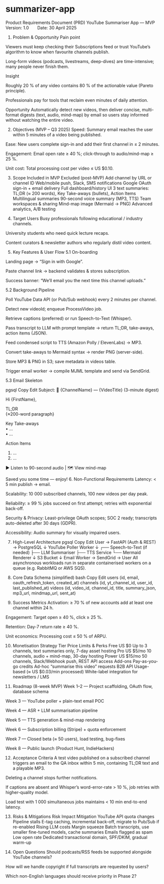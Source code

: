 # summarizer-app

Product Requirements Document (PRD)
YouTube Summariser App — MVP
Version: 1.0  Date: 30 April 2025

1. Problem & Opportunity
Pain point

Viewers must keep checking their Subscriptions feed or trust YouTube’s algorithm to know when favourite channels publish.

Long-form videos (podcasts, livestreams, deep-dives) are time-intensive; many people never finish them.

Insight

Roughly 20 % of any video contains 80 % of the actionable value (Pareto principle).

Professionals pay for tools that reclaim even minutes of daily attention.

Opportunity
Automatically detect new videos, then deliver concise, multi-format digests (text, audio, mind-map) by email so users stay informed without watching the entire video.

2. Objectives (MVP – Q3 2025)
Speed: Summary email reaches the user within 5 minutes of a video being published.

Ease: New users complete sign-in and add their first channel in ≤ 2 minutes.

Engagement: Email open rate ≥ 40 %; click-through to audio/mind-map ≥ 25 %.

Unit cost: Total processing cost per video ≤ US $0.10.

3. Scope
Included in MVP	Excluded (post-MVP)
Add channel by URL or channel ID	Web/mobile push, Slack, SMS notifications
Google OAuth sign-in + email delivery	Full dashboard/history UI
3 text summaries: TL;DR (≈ 200 words), Key Take-aways (bullets), Action Items	Multilingual summaries
90-second voice summary (MP3, TTS)	Team workspaces & sharing
Mind-map image (Mermaid → PNG)	Advanced analytics, A/B testing

4. Target Users
Busy professionals following educational / industry channels.

University students who need quick lecture recaps.

Content curators & newsletter authors who regularly distil video content.

5. Key Features & User Flow
5.1 On-boarding

Landing page → “Sign in with Google”.

Paste channel link → backend validates & stores subscription.

Success banner: “We’ll email you the next time this channel uploads.”

5.2 Background Pipeline

Poll YouTube Data API (or Pub/Sub webhook) every 2 minutes per channel.

Detect new videoId; enqueue ProcessVideo job.

Retrieve captions (preferred) or run Speech-to-Text (Whisper).

Pass transcript to LLM with prompt template → return TL;DR, take-aways, action items (JSON).

Feed condensed script to TTS (Amazon Polly / ElevenLabs) → MP3.

Convert take-aways to Mermaid syntax → render PNG (server-side).

Store MP3 & PNG in S3; save metadata in videos table.

Trigger email worker → compile MJML template and send via SendGrid.

5.3 Email Skeleton

pgsql
Copy
Edit
Subject: 🔔  {ChannelName} — {VideoTitle}  (3-minute digest)

Hi {FirstName},

TL;DR  
{≈200-word paragraph}

Key Take-aways  
• …  
• …

Action Items  
1. …  
2. …

▶️  Listen to 90-second audio  |  🗺  View mind-map

Saved you some time — enjoy!
6. Non-Functional Requirements
Latency: < 5 min publish → email.

Scalability: 10 000 subscribed channels, 100 new videos per day peak.

Reliability: ≥ 99 % jobs succeed on first attempt; retries with exponential back-off.

Security & Privacy: Least-privilege OAuth scopes; SOC 2 ready; transcripts auto-deleted after 30 days (GDPR).

Accessibility: Audio summary for visually impaired users.

7. High-Level Architecture
pgsql
Copy
Edit
User → FastAPI (Auth & REST) → PostgreSQL
                         ↓
               YouTube Poller Worker
                         ↓
            ┌── Speech-to-Text (if needed)
            ├── LLM Summariser
            ├── TTS Service
            └── Mermaid Renderer
                         ↓
                     S3 Bucket
                         ↓
                 Email Worker → SendGrid → User
All asynchronous workloads run in separate containerised workers on a queue (e.g. RabbitMQ or AWS SQS).

8. Core Data Schema (simplified)
bash
Copy
Edit
users      (id, email, oauth_refresh_token, created_at)
channels   (id, yt_channel_id, user_id, last_published_at)
videos     (id, video_id, channel_id, title,
            summary_json, mp3_url, mindmap_url, sent_at)
9. Success Metrics
Activation: ≥ 70 % of new accounts add at least one channel within 24 h.

Engagement: Target open ≥ 40 %, click ≥ 25 %.

Retention: Day-7 return rate ≥ 40 %.

Unit economics: Processing cost ≤ 50 % of ARPU.

10. Monetisation Strategy
Tier	Price	Limits & Perks
Free	US $0	Up to 3 channels, text summaries only, 7-day asset hosting
Pro	US $5/mo	10 channels, audio + mind-map, 30-day hosting
Power	US $15/mo	50 channels, Slack/Webhook push, REST API access
Add-ons	Pay-as-you-go credits	Ad-hoc “summarise this video” requests
B2B API	Usage-based (≈ US $0.03/min processed)	White-label integration for newsletters / LMS

11. Roadmap (8-week MVP)
Week 1–2 — Project scaffolding, OAuth flow, database schema

Week 3 — YouTube poller + plain-text email POC

Week 4 — ASR + LLM summarisation pipeline

Week 5 — TTS generation & mind-map rendering

Week 6 — Subscription billing (Stripe) + quota enforcement

Week 7 — Closed beta (≈ 50 users), load testing, bug-fixes

Week 8 — Public launch (Product Hunt, IndieHackers)

12. Acceptance Criteria
A test video published on a subscribed channel triggers an email to the QA inbox within 5 min, containing TL;DR text and a playable MP3.

Deleting a channel stops further notifications.

If captions are absent and Whisper’s word-error-rate > 10 %, job retries with higher-quality model.

Load test with 1 000 simultaneous jobs maintains < 10 min end-to-end latency.

13. Risks & Mitigations
Risk	Impact	Mitigation
YouTube API quota changes	Pipeline stalls	E-tag caching, incremental back-off, migrate to Pub/Sub if re-enabled
Rising LLM costs	Margin squeeze	Batch transcripts, use smaller fine-tuned models, cache summaries
Emails flagged as spam	Low open rate	Dedicated transactional domain, SPF/DKIM, gradual warm-up

14. Open Questions
Should podcasts/RSS feeds be supported alongside YouTube channels?

How will we handle copyright if full transcripts are requested by users?

Which non-English languages should receive priority in Phase 2?